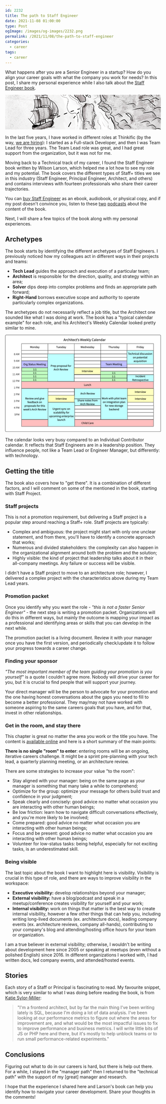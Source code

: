 ```yaml
---
id: 2232
title: The path to Staff Engineer
date: 2021-11-08 01:00:00
type: Post
ogImage: /images/og-images/2232.png
permalink: /2021/11/08/the-path-to-staff-engineer
categories:
  - career
tags:
  - career
---
```


What happens after you are a Senior Engineer in a startup? How do you align your career goals with what the company you work for needs? In this post, I share my personal experience while I also talk about the [Staff Engineer book](http://staffeng.com).

![Architect's Weekly Calendar](/wp-content/uploads/2021/11/staff-eng-cover.png)

In the last five years, I have worked in different roles at Thinkific (by the way, [we are hiring](http://bit.ly/thnk-careers)): I started as a Full-stack Developer, and then I was Team Lead for three years. The Team Lead role was great, and I had great support from the organization, but it was not for me.

Moving back to a Technical track of my career, I found the Staff Engineer book written by Wilson Larson, which helped me a lot how to see my role and my potential. The book covers the different types of Staff+ titles we see in this industry (Staff Engineer, Principal Engineer, Architect, and others) and contains interviews with fourteen professionals who share their career trajectories.

You can [buy Staff Engineer](https://staffeng.com/book) as an ebook, audiobook, or physical copy, and if my post doesn't convince you, listen to these [two](https://linearb.io/blog/will-larson-staff-engineer/) [podcasts](https://open.spotify.com/episode/5U878ZRPNhh9dwBfyuABn1?si=It4Vaa6TTWOVHCKF3UA6Tg&nd=1) about the content of the book.

Next, I will share a few topics of the book along with my personal experiences.

## Archetypes

The book starts by identifying the different archetypes of Staff Engineers. I previously noticed how my colleagues act in different ways in their projects and teams: 

- **Tech Lead** guides the approach and execution of a particular team;
- **Architect** is responsible for the direction, quality, and strategy within an area;
- **Solver** dips deep into complex problems and finds an appropriate path forward;
- **Right-Hand** borrows executive scope and authority to operate particularly complex organizations.

The archetypes do not necessarily reflect a job title, but the Architect one sounded like what I was doing at work. The book has a "typical calendar example" for each role, and his Architect's Weekly Calendar looked pretty similar to mine.

![Architect's Weekly Calendar](/wp-content/uploads/2021/11/staff-eng-architect-calendar.png)

The calendar looks very busy compared to an Individual Contributor calendar. It reflects that Staff Engineers are in a leadership position. They influence people, not like a Team Lead or Engineer Manager, but differently: with technology.

## Getting the title

The book also covers how to "get there". It is a combination of different factors, and I will comment on some of the mentioned in the book, starting with Staff Project.

### Staff projects

This is not a promotion requirement, but delivering a Staff project is a popular step around reaching a Staff+ role. Staff projects are typically:

- Complex and ambiguous: the project might start with only one unclear statement, and from there, you'll have to identify a concrete approach that works;
- Numerous and divided stakeholders: the complexity can also happen in the organizational alignment around both the problem and the solution;
- Highly visible: the kind of project that leadership talks about it in their all-company meetings. Any failure or success will be visible. 

I didn't have a Staff project to move to an architecture role; however, I delivered a complex project with the characteristics above during my Team Lead years.

### Promotion packet

Once you identify why you want the role - _"this is not a faster Senior Engineer"_ - the next step is writing a promotion packet. Organizations will do this in different ways, but mainly the outcome is mapping your impact as a professional and identifying areas or skills that you can develop in the next while.

The promotion packet is a living document. Review it with your manager once you have the first version, and periodically check/update it to follow your progress towards a career change.

### Finding your sponsor

_"The most important member of the team guiding your promotion is you yourself"_ is a quote I couldn't agree more. Nobody will drive your career for you, but it is crucial to find people that will support your journey. 

Your direct manager will be the person to advocate for your promotion and the one having honest conversations about the gaps you need to fill to become a better professional. They may/may not have worked with someone aspiring to the same careers goals that you have, and for that, invest in other relationships.

### Get in the room, and stay there 

This chapter is great no matter the area you work or the title you have. The content is [available online](https://staffeng.com/guides/getting-in-the-room) and here is a short summary of the main points:

**There is no single "room" to enter**: entering rooms will be an ongoing, iterative careers challenge. It might be a sprint pre-planning with your tech lead, a quarterly planning meeting, or an architecture review.

There are some strategies to increase your value "to the room":

- Stay aligned with your manager: being on the same page as your manager is something that many take a while to comprehend;
- Optimize for the group: optimize your message for others build trust and confidence in your judgment;
- Speak clearly and concisely: good advice no matter what occasion you are interacting with other human beings;
- Be low friction: learn how to navigate difficult conversations effectively, and you're more likely to be involved;
- Come prepared: good advice no matter what occasion you are interacting with other human beings;
- Focus and be present: good advice no matter what occasion you are interacting with other human beings;
- Volunteer for low-status tasks: being helpful, especially for not exciting tasks, is an underestimated skill.

### Being visible

The last topic about the book I want to highlight here is visibility. Visibility is crucial in this type of role, and there are ways to improve visibility in the workspace:

- **Executive visibility:** develop relationships beyond your manager;
- **External visibility:** have a blog/podcast and speak in a meetup/conference creates visibility for yourself and your work;
- **Internal visibility:** work on things that matter is the best way to create internal visibility, however a few other things that can help you, including writing long-lived documents (ex. architecture docs), leading company events (ex. architecture reviews, company all-hands), contributing to your company's blog and attending/hosting office hours for your team or organization. 

I am a true believer in external visibility; otherwise, I wouldn't be writing about development here since 2005 or speaking at meetups (even without a polished English) since 2016. In different organizations I worked with, I had written docs, led company events, and attended/hosted events.

## Stories 

Each story of a Staff or Principal is fascinating to read. My favourite snippet, which is very similar to what I was doing before reading the book, is from [Katie Sylor-Miller](https://sylormiller.com):

> "I'm a frontend architect, but by far the main thing I've been writing lately is SQL, because I'm doing a lot of data analysis. I've been looking at our performance metrics to figure out where the areas for improvement are, and what would be the most impactful issues to fix to improve performance and business metrics. I will write little bits of JS or PHP here and there, but it's mostly to help unblock teams or to run small performance-related experiments."

## Conclusions

Figuring out what to do in our careers is hard, but there is help out there. For a while, I stayed in the "manager path" then I returned to the "technical path" with the support of my [great] manager and research. 

I hope that the experience I shared here and Larson's book can help you identify how to navigate your career development. Share your thoughts in the comments!
